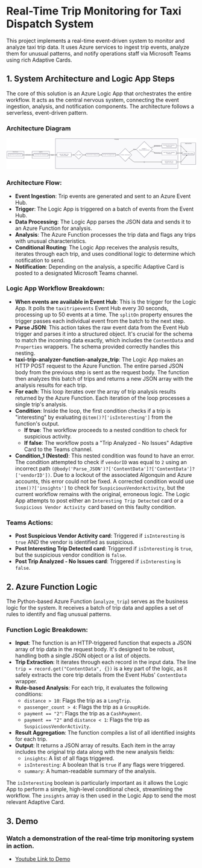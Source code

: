 
# Real-Time Trip Monitoring for Taxi Dispatch System

This project implements a real-time event-driven system to monitor and analyze taxi trip data. It uses Azure services to ingest trip events, analyze them for unusual patterns, and notify operations staff via Microsoft Teams using rich Adaptive Cards.

## 1. System Architecture and Logic App Steps

The core of this solution is an Azure Logic App that orchestrates the entire workflow. It acts as the central nervous system, connecting the event ingestion, analysis, and notification components. The architecture follows a serverless, event-driven pattern.

### Architecture Diagram

![Taxi Events Flow Chart](architecture_and_logic_app_steps.png)

### Architecture Flow:
- **Event Ingestion**: Trip events are generated and sent to an Azure Event Hub.
- **Trigger**: The Logic App is triggered on a batch of events from the Event Hub.
- **Data Processing**: The Logic App parses the JSON data and sends it to an Azure Function for analysis.
- **Analysis**: The Azure Function processes the trip data and flags any trips with unusual characteristics.
- **Conditional Routing**: The Logic App receives the analysis results, iterates through each trip, and uses conditional logic to determine which notification to send.
- **Notification**: Depending on the analysis, a specific Adaptive Card is posted to a designated Microsoft Teams channel.

### Logic App Workflow Breakdown:
- **When events are available in Event Hub**: This is the trigger for the Logic App. It polls the `taxitripevents` Event Hub every 30 seconds, processing up to 50 events at a time. The `splitOn` property ensures the trigger passes each individual event from the batch to the next step.
- **Parse JSON**: This action takes the raw event data from the Event Hub trigger and parses it into a structured object. It's crucial for the schema to match the incoming data exactly, which includes the `ContentData` and `Properties` wrappers. The schema provided correctly handles this nesting.
- **taxi-trip-analyzer-function-analyze_trip**: The Logic App makes an HTTP POST request to the Azure Function. The entire parsed JSON body from the previous step is sent as the request body. The function then analyzes this batch of trips and returns a new JSON array with the analysis results for each trip.
- **For each**: This loop iterates over the array of trip analysis results returned by the Azure Function. Each iteration of the loop processes a single trip's analysis.
- **Condition**: Inside the loop, the first condition checks if a trip is "interesting" by evaluating `@item()?['isInteresting']` from the function's output.
  - **If true**: The workflow proceeds to a nested condition to check for suspicious activity.
  - **If false**: The workflow posts a "Trip Analyzed - No Issues" Adaptive Card to the Teams channel.
- **Condition_1 (Nested)**: This nested condition was found to have an error. The condition attempted to check if `vendorID` was equal to `2` using an incorrect path `(@body('Parse_JSON')?['ContentData']?['ContentData']?['vendorID'])`. Due to a lockout of the associated Algonquin and Azure accounts, this error could not be fixed. A corrected condition would use `item()?['insights']` to check for `SuspiciousVendorActivity`, but the current workflow remains with the original, erroneous logic. The Logic App attempts to post either an `Interesting Trip Detected` card or a `Suspicious Vendor Activity `card based on this faulty condition.

### Teams Actions:
- **Post Suspicious Vendor Activity card**: Triggered if `isInteresting` is `true` AND the vendor is identified as suspicious.
- **Post Interesting Trip Detected card**: Triggered if `isInteresting` is `true`, but the suspicious vendor condition is `false`.
- **Post Trip Analyzed - No Issues card**: Triggered if `isInteresting` is `false`.

## 2. Azure Function Logic

The Python-based Azure Function (`analyze_trip`) serves as the business logic for the system. It receives a batch of trip data and applies a set of rules to identify and flag unusual patterns.

### Function Logic Breakdown:
- **Input**: The function is an HTTP-triggered function that expects a JSON array of trip data in the request body. It's designed to be robust, handling both a single JSON object or a list of objects.
- **Trip Extraction**: It iterates through each record in the input data. The line `trip = record.get("ContentData", {})` is a key part of the logic, as it safely extracts the core trip details from the Event Hubs' `ContentData` wrapper.
- **Rule-based Analysis**: For each trip, it evaluates the following conditions:
  - `distance > 10`: Flags the trip as a `LongTrip`.
  - `passenger_count > 4`: Flags the trip as a `GroupRide`.
  - `payment == "2"`: Flags the trip as a `CashPayment`.
  - `payment == "2"` and `distance < 1`: Flags the trip as `SuspiciousVendorActivity`.
- **Result Aggregation**: The function compiles a list of all identified insights for each trip.
- **Output**: It returns a JSON array of results. Each item in the array includes the original trip data along with the new analysis fields:
  - `insights`: A list of all flags triggered.
  - `isInteresting`: A boolean that is `true` if any flags were triggered.
  - `summary`: A human-readable summary of the analysis.

The `isInteresting` boolean is particularly important as it allows the Logic App to perform a simple, high-level conditional check, streamlining the workflow. The `insights` array is then used in the Logic App to send the most relevant Adaptive Card.

## 3. Demo

### Watch a demonstration of the real-time trip monitoring system in action.

- [Youtube Link to Demo](https://youtu.be/ToQNDxfRUtA)